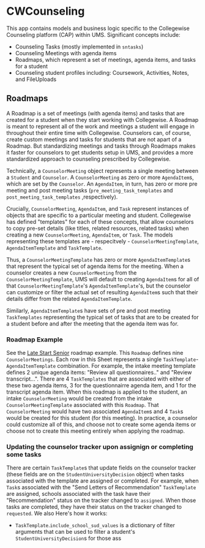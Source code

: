 # CWCounseling
This app contains models and business logic specific to the Collegewise Counseling platform (CAP) within
UMS. Significant concepts include:
- Counseling Tasks (mostly implemented in `sntasks`)
- Counseling Meetings with agenda items
- Roadmaps, which represent a set of meetings, agenda items, and tasks for a student
- Counseling student profiles including: Coursework, Activities, Notes, and FileUploads


## Roadmaps
A Roadmap is a set of meetings (with agenda items) and tasks that are created for a student when they start working
with Collegewise. A Roadmap is meant to represent all of the work and meetings a student will engage in throughout their entire time with Collegewise. Counselors can, of course, create custom meetings and tasks for students that are not apart of a Roadmap. But standardizing meetings and tasks through Roadmaps makes it faster for counselors to get students setup in UMS, and provides a more standardized approach to counseling prescribed by Collegewise.

Technically, a `CounselorMeeting` object represents a single meeting between a `Student` and `Counselor`. A `CounselorMeeting` as zero or more `AgendaItem`s, which are set by the `Counselor`. An `AgendaItem`, in turn, has zero or more pre meeting and post meeting tasks (`pre_meeting_task_templates` and `post_meeting_task_templates` ,respectively).

Crucially, `CounselorMeeting`, `AgendaItem`, and `Task` represent instances of objects that are specific to a particular meeting and student. Collegewise has defined "templates" for each of these concepts, that allow counselors to copy pre-set details (like titles, related resources, related tasks) when creating a new `CounselorMeeting`, `AgendaItem`, or `Task`. The models representing these templates are - respecitvely - `CounselorMeetingTemplate`, `AgendaItemTemplate` and `TaskTemplate`.

Thus, a `CounselorMeetingTemplate` has zero or more `AgendaItemTemplate`s that represent the typical set of agenda items for the meeting. When a counselor creates a new `CounselorMeeting` from the `CounselorMeetingTemplate`, UMS will default to creating `AgendaItem`s for all of that `CounselorMeetingTemplate`'s `AgendaItemTemplate`'s, but the counselor can customize or filter the actual set of resulting `AgendaItem`s such that their details differ from the related `AgendaItemTemplate`.

Similarly, `AgendaItemTemplate`s have sets of pre and post meeting `TaskTemplates` representing the typical set of tasks that are to be created for a student before and after the meeting that the agenda item was for.

### Roadmap Example
See the [Late Start Senior](https://docs.google.com/spreadsheets/d/1oAshALY44ina1a-FJAJ4wzEIWojj_IwGxCeGoUakZdc/edit#gid=0) roadmap example. This `Roadmap` defines nine `CounselorMeetings`. Each row in this Sheet represents a single `TaskTemplate`-`AgendaItemTemplate` combination. For example, the intake meeting template defines 2 unique agenda items: "Review all questionnaires.." and "Review transcript...". There are 4 `TaskTemplates` that are associated with either of these two agenda items, 3 for the questionnairre agenda item, and 1 for the transcript agenda item. When this roadmap is applied to the student, an intake `CounselorMeeting` would be created from the intake `CounselorMeetingTemplate` associated with this `Roadmap`. That `CounselorMeeting` would have two associated `AgendaItem`s and 4 `Task`s would be created for this student (for this meeting). In practice, a counselor could customize all of this, and choose not to create some agenda items or choose not to create this meeting entirely when applying the roadmap.

### Updating the counselor tracker upon assignign or completing some tasks
There are certain `TaskTemplate`s that update fields on the counselor tracker (these fields are on the `StudentUniversityDecision` object) when tasks associated with the template are assigned or completed.
For example, when `Task`s associated with the "Send Letters of Recommendation" `TaskTemplate` are assigned, schools associated with the task have their "Recommendation" status on the tracker changed to `assigned`. When those tasks are completed, they have their status on the tracker changed to `requested`.
We also 
Here's how it works:
- `TaskTemplate`.`include_school_sud_values` is a dictionary of filter arguments that can be used to filter a student's `StudentUniversityDecision`s for those ass
